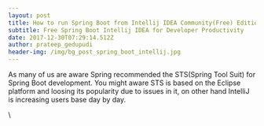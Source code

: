 ```yaml
---
layout: post
title: How to run Spring Boot from Intellij IDEA Community(Free) Edition
subtitle: Free Spring Boot Intellij IDEA for Developer Productivity
date: 2017-12-30T07:29:14.512Z
author: prateep_gedupudi
header-img: /img/bg_post_spring_boot_intellij.jpg
---
```

As many of us are aware Spring recommended the STS(Spring Tool Suit) for Spring Boot development. You might aware STS is based on the Eclipse platform and loosing its popularity due to issues in it, on other hand IntelliJ is increasing users base day by day. 

\
